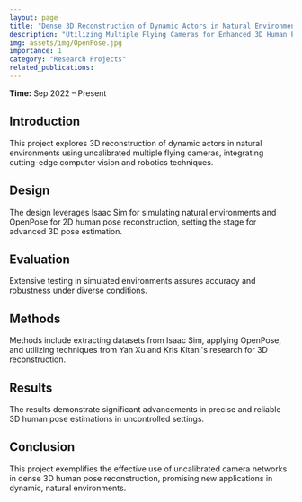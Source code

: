```yaml
---
layout: page
title: "Dense 3D Reconstruction of Dynamic Actors in Natural Environments"
description: "Utilizing Multiple Flying Cameras for Enhanced 3D Human Pose Estimation in Dynamic, Natural Settings"
img: assets/img/OpenPose.jpg
importance: 1
category: "Research Projects"
related_publications:
---
```


<strong>Time:</strong> Sep 2022 – Present

## Introduction

This project explores 3D reconstruction of dynamic actors in natural environments using uncalibrated multiple flying cameras, integrating cutting-edge computer vision and robotics techniques.

## Design

The design leverages Isaac Sim for simulating natural environments and OpenPose for 2D human pose reconstruction, setting the stage for advanced 3D pose estimation.

## Evaluation

Extensive testing in simulated environments assures accuracy and robustness under diverse conditions.

## Methods

Methods include extracting datasets from Isaac Sim, applying OpenPose, and utilizing techniques from Yan Xu and Kris Kitani's research for 3D reconstruction.

## Results

The results demonstrate significant advancements in precise and reliable 3D human pose estimations in uncontrolled settings.

## Conclusion

This project exemplifies the effective use of uncalibrated camera networks in dense 3D human pose reconstruction, promising new applications in dynamic, natural environments.

